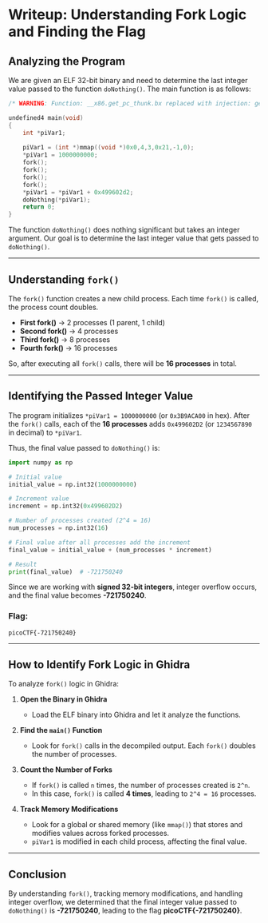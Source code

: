 # Writeup: Understanding Fork Logic and Finding the Flag

## Analyzing the Program

We are given an ELF 32-bit binary and need to determine the last integer value passed to the function `doNothing()`. The main function is as follows:

```c
/* WARNING: Function: __x86.get_pc_thunk.bx replaced with injection: get_pc_thunk_bx */

undefined4 main(void)
{
    int *piVar1;
    
    piVar1 = (int *)mmap((void *)0x0,4,3,0x21,-1,0);
    *piVar1 = 1000000000;
    fork();
    fork();
    fork();
    fork();
    *piVar1 = *piVar1 + 0x499602d2;
    doNothing(*piVar1);
    return 0;
}
```

The function `doNothing()` does nothing significant but takes an integer argument. Our goal is to determine the last integer value that gets passed to `doNothing()`.

---

## Understanding `fork()`

The `fork()` function creates a new child process. Each time `fork()` is called, the process count doubles.

- **First fork()** → 2 processes (1 parent, 1 child)
- **Second fork()** → 4 processes
- **Third fork()** → 8 processes
- **Fourth fork()** → 16 processes

So, after executing all `fork()` calls, there will be **16 processes** in total.

---

## Identifying the Passed Integer Value

The program initializes `*piVar1 = 1000000000` (or `0x3B9ACA00` in hex).
After the `fork()` calls, each of the **16 processes** adds `0x499602D2` (or `1234567890` in decimal) to `*piVar1`.

Thus, the final value passed to `doNothing()` is:

```python
import numpy as np

# Initial value
initial_value = np.int32(1000000000)

# Increment value
increment = np.int32(0x499602D2)

# Number of processes created (2^4 = 16)
num_processes = np.int32(16)

# Final value after all processes add the increment
final_value = initial_value + (num_processes * increment)

# Result
print(final_value)  # -721750240
```

Since we are working with **signed 32-bit integers**, integer overflow occurs, and the final value becomes **-721750240**.

### Flag:

```
picoCTF{-721750240}
```

---

## How to Identify Fork Logic in Ghidra

To analyze `fork()` logic in Ghidra:

1. **Open the Binary in Ghidra**
   - Load the ELF binary into Ghidra and let it analyze the functions.
   
2. **Find the `main()` Function**
   - Look for `fork()` calls in the decompiled output. Each `fork()` doubles the number of processes.
   
3. **Count the Number of Forks**
   - If `fork()` is called `n` times, the number of processes created is `2^n`.
   - In this case, `fork()` is called **4 times**, leading to `2^4 = 16` processes.
   
4. **Track Memory Modifications**
   - Look for a global or shared memory (like `mmap()`) that stores and modifies values across forked processes.
   - `piVar1` is modified in each child process, affecting the final value.

---

## Conclusion
By understanding `fork()`, tracking memory modifications, and handling integer overflow, we determined that the final integer value passed to `doNothing()` is **-721750240**, leading to the flag **picoCTF{-721750240}**.


